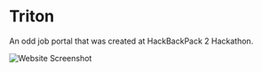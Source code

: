 # Triton
An odd job portal that was created at HackBackPack 2 Hackathon.

![Website Screenshot](https://github.com/96koushikroy/Triton/blob/master/screenshot.png)
